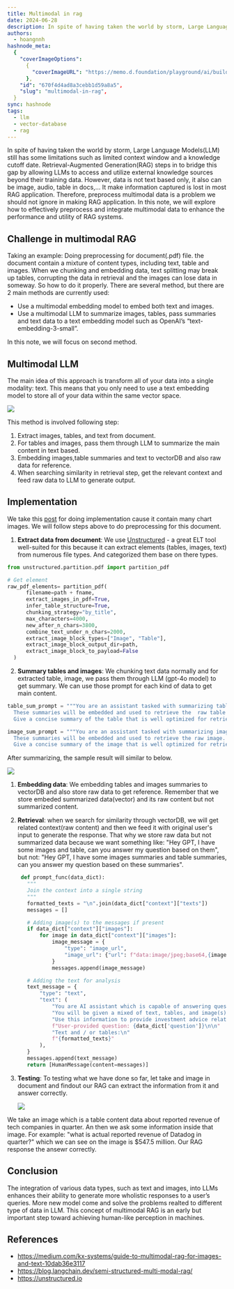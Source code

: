 ```yaml
---
title: Multimodal in rag
date: 2024-06-28
description: In spite of having taken the world by storm, Large Language Models(LLM) still has some limitations such as limited context window and a knowledge cutoff date. Retrieval-Augmented Generation(RAG) steps in to bridge this gap by allowing LLMs to access and utilize external knowledge sources beyond their training data. However, data is not text based only, it also can be image, audio, table in docs,...
authors:
  - hoangnnh
hashnode_meta:
  {
    "coverImageOptions":
      {
        "coverImageURL": "https://memo.d.foundation/playground/ai/building-llm-system/assets/multimodal-in-rag-multimodel-llm.webp",
      },
    "id": "670f4d4ad8a3cebb1d59a8a5",
    "slug": "multimodal-in-rag",
  }
sync: hashnode
tags:
  - llm
  - vector-database
  - rag
---
```


In spite of having taken the world by storm, Large Language Models(LLM) still has some limitations such as limited context window and a knowledge cutoff date. Retrieval-Augmented Generation(RAG) steps in to bridge this gap by allowing LLMs to access and utilize external knowledge sources beyond their training data. However, data is not text based only, it also can be image, audio, table in docs,... It make information captured is lost in most RAG application. Therefore, preprocess multimodal data is a problem we should not ignore in making RAG application. In this note, we will explore how to effectively preprocess and integrate multimodal data to enhance the performance and utility of RAG systems.

## Challenge in multimodal RAG

Taking an example: Doing preprocessing for document(.pdf) file. the document contain a mixture of content types, including text, table and images. When we chunking and embedding data, text splitting may break up tables, corrupting the data in retrieval and the images can lose data in someway. So how to do it properly. There are several method, but there are 2 main methods are currently used:

- Use a multimodal embedding model to embed both text and images.
- Use a multimodal LLM to summarize images, tables, pass summaries and text data to a text embedding model such as OpenAI’s “text-embedding-3-small”.

In this note, we will focus on second method.

## Multimodal LLM

The main idea of this approach is transform all of your data into a single modality: text. This means that you only need to use a text embedding model to store all of your data within the same vector space.

![](assets/multimodal-in-rag-multimodel-llm.webp)

This method is involved following step:

1. Extract images, tables, and text from document.
2. For tables and images, pass them through LLM to summarize the main content in text based.
3. Embedding images,table summaries and text to vectorDB and also raw data for reference.
4. When searching similarity in retrieval step, get the relevant context and feed raw data to LLM to generate output.

## Implementation

We take this [post](https://cloudedjudgement.substack.com/p/clouded-judgement-111023) for doing implementation cause it contain many chart images. We will follow steps above to do preprocessing for this document.

1. **Extract data from document**: We use [Unstructured](https://unstructured.io/) - a great ELT tool well-suited for this because it can extract elements (tables, images, text) from numerous file types. And categorized them base on there types.

```python
from unstructured.partition.pdf import partition_pdf

# Get element
raw_pdf_elements= partition_pdf(
      filename=path + fname,
      extract_images_in_pdf=True,
      infer_table_structure=True,
      chunking_strategy="by_title",
      max_characters=4000,
      new_after_n_chars=3800,
      combine_text_under_n_chars=2000,
      extract_image_block_types=["Image", "Table"],
      extract_image_block_output_dir=path,
      extract_image_block_to_payload=False
  )
```

2. **Summary tables and images**: We chunking text data normally and for extracted table, image, we pass them through LLM (gpt-4o model) to get summary. We can use those prompt for each kind of data to get main content.

```python
table_sum_prompt = """You are an assistant tasked with summarizing tables for retrieval. \
  These summaries will be embedded and used to retrieve the  raw table elements. \
  Give a concise summary of the table that is well optimized for retrieval. Table: {element} """

image_sum_prompt = """You are an assistant tasked with summarizing images for retrieval. \
  These summaries will be embedded and used to retrieve the raw image. \
  Give a concise summary of the image that is well optimized for retrieval."""
```

After summarizing, the sample result will similar to below.

![](assets/multimodal-in-rag-img-summary.webp)

1. **Embedding data**: We embedding tables and images summaries to vectorDB and also store raw data to get reference. Remember that we store embeded summarized data(vector) and its raw content but not summarized content.

2. **Retrieval**: when we search for similarity through vectorDB, we will get related context(raw content) and then we feed it with original user's input to generate the response. That why we store raw data but not summarized data because we want something like: "Hey GPT, I have some images and table, can you answer my question based on them", but not: "Hey GPT, I have some images summaries and table summaries, can you answer my question based on these summaries".

   ```python
    def prompt_func(data_dict):
      """
      Join the context into a single string
      """
      formatted_texts = "\n".join(data_dict["context"]["texts"])
      messages = []

      # Adding image(s) to the messages if present
      if data_dict["context"]["images"]:
          for image in data_dict["context"]["images"]:
              image_message = {
                  "type": "image_url",
                  "image_url": {"url": f"data:image/jpeg;base64,{image}"},
              }
              messages.append(image_message)

      # Adding the text for analysis
      text_message = {
          "type": "text",
          "text": (
              "You are AI assistant which is capable of answering questions.\n"
              "You will be given a mixed of text, tables, and image(s) usually of charts or graphs.\n"
              "Use this information to provide investment advice related to the user question but keep answer clean and understandable. \n"
              f"User-provided question: {data_dict['question']}\n\n"
              "Text and / or tables:\n"
              f"{formatted_texts}"
          ),
      }
      messages.append(text_message)
      return [HumanMessage(content=messages)]
   ```

3. **Testing**: To testing what we have done so far, let take and image in document and findout our RAG can extract the information from it and answer correctly.

   ![](assets/multimodal-in-rag-testing.webp)

We take an image which is a table content data about reported revenue of tech companies in quarter. An then we ask some information inside that image. For example: "what is actual reported revenue of Datadog in quarter?" which we can see on the image is $547.5 million. Our RAG response the ansewr correctly.

## Conclusion

The integration of various data types, such as text and images, into LLMs enhances their ability to generate more wholistic responses to a user’s queries. More new model come and solve the problems realted to different type of data in LLM. This concept of multimodal RAG is an early but important step toward achieving human-like perception in machines.

## References

- https://medium.com/kx-systems/guide-to-multimodal-rag-for-images-and-text-10dab36e3117
- https://blog.langchain.dev/semi-structured-multi-modal-rag/
- https://unstructured.io
